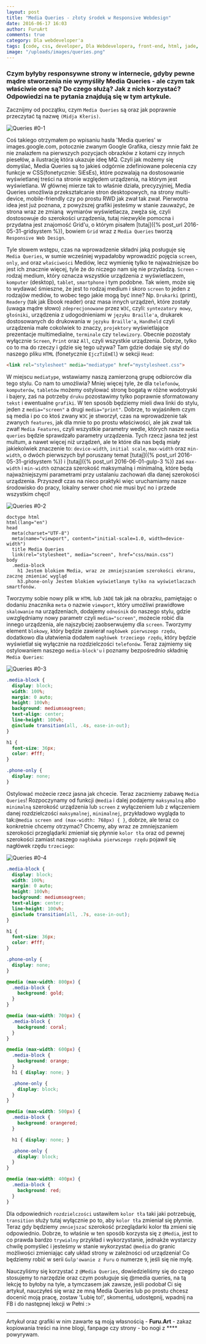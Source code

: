 ```yaml
---
layout: post
title: "Media Queries - złoty środek w Responsive Webdesign"
date: 2016-06-17 16:03
author: FuruArt
comments: true
category: Dla webdeveloper'a
tags: [code, css, developer, Dla Webdevelopera, front-end, html, jade, media, queries, responsive, rwd, sass, webdesign, webdevelopment]
image: "/uploads/images/queries.png"
---
```

### Czym byłyby responsywne strony w internecie, gdyby pewne mądre stworzenia nie wymyśliły Media Queries - ale czym tak właściwie one są? Do czego służą? Jak z nich korzystać? Odpowiedzi na te pytania znajdują się w tym artykule.

<!--more-->

Zacznijmy od początku, czym `Media Queries` są oraz jak poprawnie przeczytać tą nazwę `(Midja Kłeris)`.

![Queries #0-1](http://www.downgraf.com/wp-content/uploads/2013/01/Media-Queries.jpg)

Coś takiego otrzymałem po wpisaniu hasła 'Media queries' w images.google.com, potocznie zwanym Google Grafika, cieszy mnie fakt że nie znalazłem na pierwszych pozycjach obrazków z kotami czy innych piesełów, a ilustrację która ukazuje ideę MQ. Czyli jak możemy się domyślać, Media Queries są to jakieś odgórnie zdefiniowane polecenia czy funkcje w CSS(fonetycznie: SiEsEs), które pozwalają na dostosowanie wyświetlanej treści na stronie względem urządzenia, na którym jest wyświetlana. W głównej mierze tak to właśnie działa, precyzyjniej, Media Queries umożliwia przekształcanie stron desktopowych, na strony multi-device, mobile-friendly czy po prostu RWD jak zwał tak zwał. Pierwotna idea jest już poznana, z powyższej grafiki jesteśmy w stanie zauważyć, że strona wraz ze zmianą  wymiarów wyświetlacza, zwęża się, czyli dostosowuje do szerokości urządzenia, tutaj niezwykle pomocna i przydatna jest znajomość Grid'u, o którym pisałem [tutaj]({% post_url 2016-05-31-gridsystem %}), bowiem `Grid` wraz z `Media Queries` tworzą `Responsive Web Design`.

Tyle słowem wstępu, czas na wprowadzenie składni jaką posługuje się `Media Queries`, w sumie wcześniej wypadałoby wprowadzić pojęcia `screen`, `only`, `and` oraz `właściwości` Mediów, lecz wymienię tylko te najważniejsze bo jest ich znacznie więcej, tyle że do niczego nam się nie przydadzą.
`Screen` - rodzaj medium, który oznacza wszystkie urządzenia z wyświetlaczem, `komputer` (desktop), `tablet`, `smartphone` i tym podobne. Tak wiem, może się to wydawać śmieszne, że jest to rodzaj medium i skoro `screen` to jeden z rodzajów mediów, to wobec tego jakie mogą być inne? Np. `Drukarki` (print), `Readery` (tak jak Ebook reader) oraz masa innych urządzeń, które zostały (uwaga mądre słowo) `zdeprecjonowane` przez `W3C`, czyli: `syntezatory mowy`, `głośniki`, urządzenia z udogodnieniami w `języku Braille'a`, drukarek dostosowanych do drukowania w `języku Braille'a`, `Handheld` czyli urządzenia małe cokolwiek to znaczy, `projektory` wyświetlające prezentacje multimedialne, `terminale` czy `telewizory`. Obecnie pozostały wyłącznie `Screen`, `Print` oraz `All`, czyli wszystkie urządzenia. Dobrze, tylko co to ma do rzeczy i gdzie się tego używa? Tam gdzie dodaje się styl do naszego pliku `HTML` (fonetycznie `EjczTiEmEl`) w sekcji `Head`:

```html
<link rel="stylesheet" media="mediatype" href="mystylesheet.css">
```

W miejscu `mediatype`, wstawiamy naszą zamierzoną grupę odbiorców dla tego stylu. Co nam to umożliwia? Mniej więcej tyle, że dla `telefonów`, `komputerów`, `tabletów` możemy ostylować stronę bogatą w różne wodotryski i bajery, zaś na potrzeby `druku` pozostawimy tylko poprawnie sformatowany `tekst` i ewentualne `grafiki`. W ten sposób będziemy mieli dwa linki do stylu, jeden z `media="screen"` a drugi `media="print"`. Dobrze, to wyjaśniłem czym są media i po co ktoś zwany `W3C` je stworzył, czas na wprowadzenie tak zwanych `features`, jak dla mnie to po prostu właściwości, ale jak zwał tak zwał! `Media Features`, czyli wszystkie parametry wedle, których nasze `media queries` będzie sprawdzało parametry urządzenia. Tych rzecz jasna też jest multum, a nawet więcej niż urządzeń, ale te które dla nas będą miały jakiekolwiek znaczenie to: `device-width`, `initial scale`, `max-width` oraz `min-width`, o dwóch pierwszych był poruszany temat [tutaj]({% post_url 2016-05-31-gridsystem %}) i [tutaj]({% post_url 2016-06-01-gulp-3 %}) zaś `max-width` i `min-width` oznacza szerokość maksymalną i minimalną, które będą najważniejszymi parametrami przy ustalaniu zachowań dla danej szerokości urządzenia. Przyszedł czas na nieco praktyki więc uruchamiamy nasze środowisko do pracy, lokalny serwer choć nie musi być no i przede wszystkim chęci!

![Queries #0-2](https://blogwpelni.files.wordpress.com/2016/06/media11.png)

```jade
doctype html
html(lang="en")
head
  meta(charset="UTF-8")
  meta(name="viewport", content="initial-scale=1.0, width=device-width")
  title Media Queries
  link(rel="stylesheet", media="screen", href="css/main.css")
body
  .media-block
    h1 Jestem blokiem Media, wraz ze zmniejszaniem szerokości ekranu, zacznę zmieniać wygląd
    h3.phone-only Jestem blokiem wyświetlanym tylko na wyświetlaczach smartfonów.
```

Tworzymy sobie nowy plik w `HTML` lub `JADE` tak jak na obrazku, pamiętając o dodaniu znacznika `meta` o nazwie `viewport`, który umożliwi prawidłowe `skalowanie` na urządzeniach, dodajemy `odnośnik` do naszego stylu, gdzie uwzględniamy nowy parametr czyli `media="screen"`, możecie robić dla innego urządzenia, ale najszybciej zaobserwujemy dla `screen`. Tworzymy element `blokowy`, który będzie zawierał `nagłówek pierwszego rzędu`, dodatkowo dla ułatwienia dodałem `nagłówek trzeciego rzędu`, który będzie wyświetlał się wyłącznie na rozdzielczości `telefonów`. Teraz zajmiemy się ostylowaniem naszego `media-block'u` i poznamy bezpośrednio składnię `Media Queries`:

![Queries #0-3](https://blogwpelni.files.wordpress.com/2016/06/media2.png)

```scss
.media-block {
  display: block;
  width: 100%;
  margin: 0 auto;
  height: 100vh;
  background: mediumseagreen;
  text-align: center;
  line-height: 100vh;
  @include transition(all, .4s, ease-in-out);
}

h1 {
  font-size: 36px;
  color: #fff;
}

.phone-only {
  display: none;
}
```

Ostylować możecie rzecz jasna jak chcecie. Teraz zaczniemy zabawę `Media Queries`! Rozpoczynamy od funkcji `@media` i dalej podajemy `maksymalną` albo `minimalną` szerokość urządzenia lub `screen` z wyłączeniem lub z włączeniem danej rozdzielczości `maksymalnej`, `minimalnej`, przykładowo wygląda to tak:`@media screen and (max-width: 768px) { }`, dobrze, ale teraz co konkretnie chcemy otrzymać? Chcemy, aby wraz ze zmniejszaniem szerokości przeglądarki zmieniał się płynnie `kolor tła` oraz od pewnej szerokości zamiast naszego `nagłówka pierwszego rzędu` pojawił się nagłówek rzędu `trzeciego`:

![Queries #0-4](https://blogwpelni.files.wordpress.com/2016/06/media3.png)

```scss
.media-block {
  display: block;
  width: 100%;
  margin: 0 auto;
  height: 100vh;
  background: mediumseagreen;
  text-align: center;
  line-height: 100vh;
  @include transition(all, .7s, ease-in-out);
}

h1 {
  font-size: 36px;
  color: #fff;
}

.phone-only {
  display: none;
}

@media (max-width: 800px) {
  .media-block {
    background: gold;
  }
}

@media (max-width: 700px) {
  .media-block {
    background: coral;
  }
}

@media (max-width: 600px) {
  .media-block {
    background: orange;
  }
  h1 { display: none; }

  .phone-only {
    display: block;
  }
}

@media (max-width: 500px) {
  .media-block {
    background: orangered;
  }

  h1 { display: none; }

  .phone-only {
    display: block;
  }
}

@media (max-width: 400px) {
  .media-block {
    background: red;
  }
}
```

Dla odpowiednich `rozdzielczości` ustawiłem `kolor tła` taki jaki potrzebuję, `transition` służy tutaj wyłącznie po to, aby `kolor tła` zmieniał się płynnie. Teraz gdy będziemy `zmniejszać` szerokość przeglądarki kolor tła zmieni się odpowiednio. Dobrze, to właśnie w ten sposób korzysta się z `@Media`, jest to co prawda bardzo `trywialny` przykład i wykorzystanie, jednakże wystarczy chwilę pomyśleć i jesteśmy w stanie wykorzystać `@media` do granic możliwości zmieniając cały układ strony w zależności od urządzenia! Co będziemy robić w serii `Gulp'owanie z Furu` o numerze `9`, jeśli się nie mylę.

Nauczyliśmy się korzystać z `@Media Queries`, dowiedzieliśmy się do czego stosujemy to narzędzie oraz czym posługuje się @media queries, na tą lekcję to byłoby na tyle, a tymczasem jak zawsze, jeśli podobał Ci się artykuł, nauczyłeś się wraz ze mną Media Queries lub po prostu chcesz docenić moją pracę, zostaw 'Lubię to!', skomentuj, udostępnij, wpadnij na FB i do następnej lekcji w Pełni :>

---

Artykuł oraz grafiki w nim zawarte są moją własnością - **Furu.Art** - zakaz kopiowania treści na inne blogi, fanpage czy strony - bo nogi z **** powyrywam.
